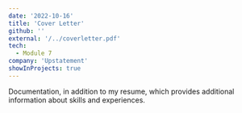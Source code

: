 ```yaml
---
date: '2022-10-16'
title: 'Cover Letter'
github: ''
external: '/../coverletter.pdf'
tech:
  - Module 7
company: 'Upstatement'
showInProjects: true
---
```


Documentation, in addition to my resume, which provides additional information about skills and experiences.
